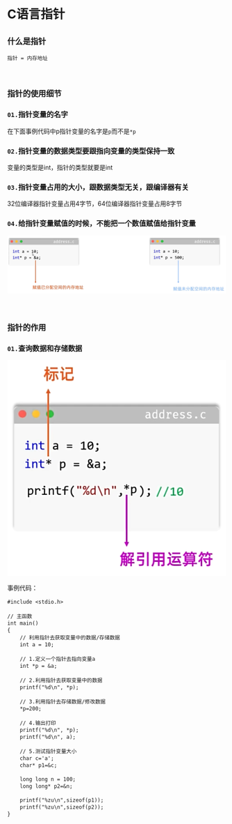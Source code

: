 # C语言指针

## `什么是指针`

`指针 = 内存地址`

<br>

## `指针的使用细节`

### `01.`指针变量的名字

在下面事例代码中p指针变量的名字是`p`而不是`*p`

### `02.`指针变量的数据类型要跟指向变量的类型保持一致

变量的类型是int，指针的类型就要是int

### `03.`指针变量占用的大小，跟数据类型无关，跟编译器有关

32位编译器指针变量占用4字节，64位编译器指针变量占用8字节

### `04.`给指针变量赋值的时候，不能把一个数值赋值给指针变量

![指针变量赋值](../images/1516d9effcfb3c9cdbdff864b772aba0079ce7351af984a79357616ef5bdb4ed.png)  

<br>

## `指针的作用`

### `01.`查询数据和存储数据

![指针的格式](../images/d9a722ee2ec9cd2241a1fdf215456a7052e24f2cdd2e844b35f396511e11395f.png)  

事例代码：
```
#include <stdio.h>

// 主函数
int main()
{
    // 利用指针去获取变量中的数据/存储数据
    int a = 10;

    // 1.定义一个指针去指向变量a
    int *p = &a;

    // 2.利用指针去获取变量中的数据
    printf("%d\n", *p);

    // 3.利用指针去存储数据/修改数据
    *p=200;

    // 4.输出打印
    printf("%d\n", *p);
    printf("%d\n", a);

    // 5.测试指针变量大小
    char c='a';
    char* p1=&c;

    long long n = 100;
    long long* p2=&n;

    printf("%zu\n",sizeof(p1));
    printf("%zu\n",sizeof(p2));
}
```